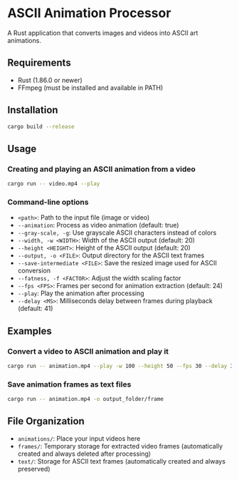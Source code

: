 # ASCII Animation Processor

A Rust application that converts images and videos into ASCII art animations.

## Requirements

- Rust (1.86.0 or newer)
- FFmpeg (must be installed and available in PATH)

## Installation

```bash
cargo build --release
```

## Usage

### Creating and playing an ASCII animation from a video

```bash
cargo run -- video.mp4 --play
```

### Command-line options

- `<path>`: Path to the input file (image or video)
- `--animation`: Process as video animation (default: true)
- `--gray-scale, -g`: Use grayscale ASCII characters instead of colors
- `--width, -w <WIDTH>`: Width of the ASCII output (default: 20)
- `--height <HEIGHT>`: Height of the ASCII output (default: 20)
- `--output, -o <FILE>`: Output directory for the ASCII text frames
- `--save-intermediate <FILE>`: Save the resized image used for ASCII conversion
- `--fatness, -f <FACTOR>`: Adjust the width scaling factor
- `--fps <FPS>`: Frames per second for animation extraction (default: 24)
- `--play`: Play the animation after processing
- `--delay <MS>`: Milliseconds delay between frames during playback (default: 41)

## Examples

### Convert a video to ASCII animation and play it

```bash
cargo run -- animation.mp4 --play -w 100 --height 50 --fps 30 --delay 33
```

### Save animation frames as text files

```bash
cargo run -- animation.mp4 -o output_folder/frame
```

## File Organization

- `animations/`: Place your input videos here
- `frames/`: Temporary storage for extracted video frames (automatically created and always deleted after processing)
- `text/`: Storage for ASCII text frames (automatically created and always preserved)
